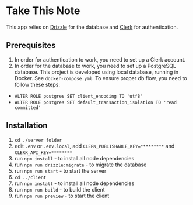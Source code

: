 # Take This Note
This app relies on [Drizzle](https://github.com/drizzle-orm/drizzle) for the database and 
[Clerk](https://clerk.com) for authentication.
## Prerequisites

1. In order for authentication to work, you need to set up a Clerk account.
2. In order for the database to work, you need to set up a PostgreSQL database. 
This project is developed using local database, running in Docker. See `docker-compose.yml`.
To ensure proper db flow, you need to follow these steps:
- ```ALTER ROLE postgres SET client_encoding TO 'utf8'```
- ```ALTER ROLE postgres SET default_transaction_isolation TO 'read committed'```

## Installation

1. ```cd ./server folder```
2. edit `.env` or `.env.local`, add `CLERK_PUBLISHABLE_KEY=*********` and `CLERK_API_KEY=********`
3. run ```npm install``` - to install all node dependencies
4. run ```npm run drizzle:migrate``` - to migrate the database
5. run ```npm run start``` - to start the server
6. ```cd ../client```
7. run ```npm install``` - to install all node dependencies
8. run ```npm run build``` - to build the client
9. run ```npm run preview``` - to start the client
